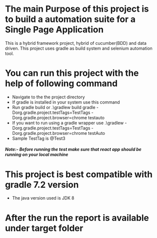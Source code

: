 # The main Purpose of this project is to build a automation suite for a Single Page Application
This is a hybrid framework project, hybrid of cucumber(BDD) and data driven.
This project uses gradle as build system and selenium automation tool.

# You can run this project with the help of following command
* Navigate to the the project directory
* If gradle is installed in your system use this command
* Run gradle build or .\gradlew build
  gradle -Dorg.gradle.project.testTags=TestTags -Dorg.gradle.project.browser=chrome testauto
* If you want to run using a gradle wrapper use
  .\gradlew -Dorg.gradle.project.testTags=TestTags -Dorg.gradle.project.browser=chrome testAuto
* Sample TestTag is @Test3

##### Note:- Before running the test make sure that react app should be running on your local machine

# This project is best compatible with gradle 7.2 version
* The java version used is JDK 8

# After the run the report is available under target folder